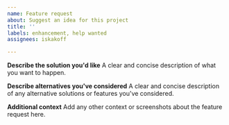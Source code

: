 ```yaml
---
name: Feature request
about: Suggest an idea for this project
title: ''
labels: enhancement, help wanted
assignees: iskakoff

---
```


**Describe the solution you'd like**
A clear and concise description of what you want to happen.

**Describe alternatives you've considered**
A clear and concise description of any alternative solutions or features you've considered.

**Additional context**
Add any other context or screenshots about the feature request here.
